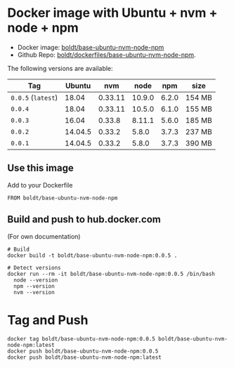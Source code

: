 # Docker image with Ubuntu + nvm + node + npm

* Docker image: [boldt/base-ubuntu-nvm-node-npm](https://hub.docker.com/r/boldt/base-ubuntu-nvm-node-npm/)
* Github Repo: [boldt/dockerfiles/base-ubuntu-nvm-node-npm](https://github.com/boldt/dockerfiles/tree/master/base-ubuntu-nvm-node-npm/).

The following versions are available:

| Tag                 | Ubuntu  | nvm     | node   | npm    | size   |
|-------------------- |-------- | ------- |------- |------- | ------ |
| `0.0.5` (`latest`)  | 18.04   | 0.33.11 | 10.9.0 | 6.2.0  | 154 MB |
| `0.0.4`             | 18.04   | 0.33.11 | 10.5.0 | 6.1.0  | 155 MB |
| `0.0.3`             | 16.04   | 0.33.8  | 8.11.1 | 5.6.0  | 185 MB |
| `0.0.2`             | 14.04.5 | 0.33.2  | 5.8.0  | 3.7.3  | 237 MB |
| `0.0.1`             | 14.04.5 | 0.33.2  | 5.8.0  | 3.7.3  | 390 MB |

## Use this image

Add to your Dockerfile

```
FROM boldt/base-ubuntu-nvm-node-npm
```

## Build and push to hub.docker.com

(For own documentation)

```
# Build
docker build -t boldt/base-ubuntu-nvm-node-npm:0.0.5 .

# Detect versions
docker run --rm -it boldt/base-ubuntu-nvm-node-npm:0.0.5 /bin/bash 
  node --version
  npm --version
  nvm --version
```

# Tag and Push

```
docker tag boldt/base-ubuntu-nvm-node-npm:0.0.5 boldt/base-ubuntu-nvm-node-npm:latest
docker push boldt/base-ubuntu-nvm-node-npm:0.0.5
docker push boldt/base-ubuntu-nvm-node-npm:latest
```
